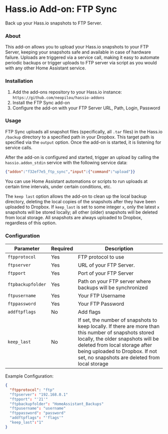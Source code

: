 # Hass.io Add-on: FTP Sync
Back up your Hass.io snapshots to FTP Server.

### About
This add-on allows you to upload your Hass.io snapshots to your FTP Server, keeping your snapshots safe and available in case of hardware failure. Uploads are triggered via a service call, making it easy to automate periodic backups or trigger uploads to FTP server via script as you would with any other Home Assistant service.

### Installation
1. Add the add-ons repository to your Hass.io instance: `https://github.com/neopilou/hassio-addons`
2. Install the FTP Sync add-on
3. Configure the add-on with your FTP Server URL, Path, Login, Password

### Usage

FTP Sync uploads all snapshot files (specifically, all `.tar` files) in the Hass.io `/backup` directory to a specified path in your Dropbox. This target path is specified via the `output` option. Once the add-on is started, it is listening for service calls.

After the add-on is configured and started, trigger an upload by calling the `hassio.addon_stdin` service with the following service data:

```json
{"addon":"f32ef7e5_ftp_sync","input":{"command":"upload"}}
```

You can use Home Assistant automations or scripts to run uploads at certain time intervals, under certain conditions, etc.

The `keep last` option allows the add-on to clean up the local backup directory, deleting the local copies of the snapshots after they have been uploaded to Dropbox. If `keep_last` is set to some integer `x`, only the latest `x` snapshots will be stored locally; all other (older) snapshots will be deleted from local storage. All snapshots are always uploaded to Dropbox, regardless of this option.

### Configuration

|Parameter|Required|Description|
|---------|--------|-----------|
|`ftpprotocol`|Yes|FTP protocol to use|
|`ftpserver`|Yes|URL of your FTP Server.|
|`ftpport`|Yes|Port of your FTP Server|
|`ftpbackupfolder`|Yes|Path on your FTP server where backups will be synchronized|
|`ftpusername`|Yes|Your FTP Username|
|`ftppassword`|Yes|Your FTP Password|
|`addftpflags`|No|Add flags|
|`keep_last`|No|If set, the number of snapshots to keep locally. If there are more than this number of snapshots stored locally, the older snapshots will be deleted from local storage after being uploaded to Dropbox. If not set, no snapshots are deleted from local storage|

Example Configuration:
```json
{
  "ftpprotocol": "ftp"
  "ftpserver": "192.168.0.1"
  "ftpport": "'21'"
  "ftpbackupfolder": "HomeAssistant_Backups"
  "ftpusername": "username"
  "ftppassword": "password"
  "addftpflags": "'flags'"
  "keep_last":"1"
}
```
